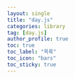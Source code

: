 ```yaml
---
layout: single
title: "day.js"
categories: library
tag: [day.js]
author_profile: true
toc: true
toc_label: "목록"
toc_icon: "bars"
toc_sticky: true
---
```

